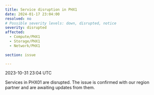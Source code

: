 ```yaml
---
title: Service disruption in PHX1
date: 2024-01-17 23:04:00
resolved: no
# Possible severity levels: down, disrupted, notice
severity: disrupted 
affected:
  - Compute/PHX1
  - Storage/PHX1
  - Network/PHX1
    
section: issue

---
```


2023-10-31 23:04 UTC

Services in PHX01 are disrupted. The issue is confirmed with our region partner and are awaiting updates from them. 
